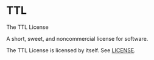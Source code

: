 # TTL

The TTL License

A short, sweet, and noncommercial license for software. 

The TTL License is licensed by itself. See [LICENSE](./LICENSE).
